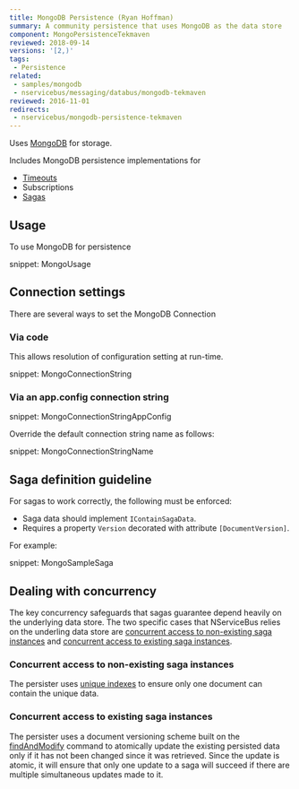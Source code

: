 ```yaml
---
title: MongoDB Persistence (Ryan Hoffman)
summary: A community persistence that uses MongoDB as the data store
component: MongoPersistenceTekmaven
reviewed: 2018-09-14
versions: '[2,)'
tags:
 - Persistence
related:
 - samples/mongodb
 - nservicebus/messaging/databus/mongodb-tekmaven
reviewed: 2016-11-01
redirects:
 - nservicebus/mongodb-persistence-tekmaven
---
```


Uses [MongoDB](https://www.mongodb.com/) for storage.

Includes MongoDB persistence implementations for

 * [Timeouts](/nservicebus/sagas/timeouts.md)
 * Subscriptions
 * [Sagas](/nservicebus/sagas/)


## Usage

To use MongoDB for persistence

snippet: MongoUsage


## Connection settings

There are several ways to set the MongoDB Connection


### Via code

This allows resolution of configuration setting at run-time.

snippet: MongoConnectionString


### Via an app.config connection string

snippet: MongoConnectionStringAppConfig

Override the default connection string name as follows:

snippet: MongoConnectionStringName


## Saga definition guideline

For sagas to work correctly, the following must be enforced:

 * Saga data should implement `IContainSagaData`.
 * Requires a property `Version` decorated with attribute `[DocumentVersion]`.

For example:

snippet: MongoSampleSaga


## Dealing with concurrency

The key concurrency safeguards that sagas guarantee depend heavily on the underlying data store. The two specific cases that NServiceBus relies on the underling data store are [concurrent access to non-existing saga instances](/nservicebus/sagas/concurrency.md#concurrent-access-to-non-existing-saga-instances) and [concurrent access to existing saga instances](/nservicebus/sagas/concurrency.md#concurrent-access-to-existing-saga-instances).


### Concurrent access to non-existing saga instances

The persister uses [unique indexes](https://docs.mongodb.com/manual/core/index-unique/) to ensure only one document can contain the unique data.


### Concurrent access to existing saga instances

The persister uses a document versioning scheme built on the [findAndModify](https://docs.mongodb.com/manual/reference/command/findAndModify/) command to atomically update the existing persisted data only if it has not been changed since it was retrieved. Since the update is atomic, it will ensure that only one update to a saga will succeed if there are multiple simultaneous updates made to it.